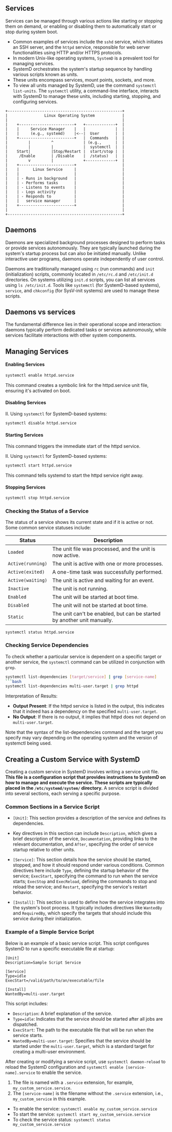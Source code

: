 ## Services

Services can be managed through various actions like starting or stopping them on demand, or enabling or disabling them to automatically start or stop during system boot. 
- Common examples of services include the `sshd` service, which initiates an SSH server, and the `httpd` service, responsible for web server functionalities using HTTP and/or HTTPS protocols.
- In modern Unix-like operating systems, `SystemD` is a prevalent tool for managing services. 
- SystemD orchestrates the system's startup sequence by handling various scripts known as units. 
- These units encompass services, mount points, sockets, and more. 
- To view all units managed by SystemD, use the command `systemctl list-units`. The `systemctl` utility, a command-line interface, interacts with SystemD to manage these units, including starting, stopping, and configuring services.


```
+--------------------------------------------------+
|                Linux Operating System            |
|                                                  |
|    +------------------------+   +-------------+  |
|    |     Service Manager    |   |             |  |
|    |     (e.g., systemd)    |<--|  User       |  |
|    +------------------------+   |  Commands   |  |
|         |         ^             | (e.g.,      |  |
|         |         |             |  systemctl  |  |
|    Start|         |Stop/Restart |  start/stop |  |
|     /Enable       | /Disable    |  /status)   |  |
|         v         |             +-------------+  |
|    +------------------------+                    |
|    |      Linux Service     |                    |
|    |                        |                    |
|    | - Runs in background   |                    |
|    | - Performs tasks       |                    |
|    | - Listens to events    |                    |
|    | - Logs activity        |                    |
|    | - Responds to          |                    |
|    |   service manager      |                    |
|    +------------------------+                    |
|                                                  |
+--------------------------------------------------+
```

## Daemons

Daemons are specialized background processes designed to perform tasks or provide services autonomously. They are typically launched during the system's startup process but can also be initiated manually. Unlike interactive user programs, daemons operate independently of user control.

Daemons are traditionally managed using `rc` (run commands) and `init` (initialization) scripts, commonly located in `/etc/rc.d` and `/etc/init.d` directories. On systems utilizing `init.d` scripts, you can list all services using `ls /etc/init.d`. Tools like `systemctl` (for SystemD-based systems), `service`, and `chkconfig` (for SysV-init systems) are used to manage these scripts.


## Daemons vs services

The fundamental difference lies in their operational scope and interaction: daemons typically perform dedicated tasks or services autonomously, while services facilitate interactions with other system components.

## Managing Services


#### Enabling Services

```bash
systemctl enable httpd.service
```

This command creates a symbolic link for the httpd.service unit file, ensuring it's activated on boot.

#### Disabling Services

II. Using `systemctl` for SystemD-based systems:

```bash
systemctl disable httpd.service
```

#### Starting Services

This command triggers the immediate start of the httpd service.

II. Using `systemctl` for SystemD-based systems:

```bash
systemctl start httpd.service
```

This command tells systemd to start the httpd service right away.

#### Stopping Services

```bash
systemctl stop httpd.service
```
### Checking the Status of a Service

The status of a service shows its current state and if it is active or not. Some common service statuses include:

| Status | Description |
| --- | --- |
| `Loaded` | The unit file was processed, and the unit is now active. |
| `Active(running)` | The unit is active with one or more processes.|
| `Active(exited)` | A one-time task was successfully performed. |
| `Active(waiting)` | The unit is active and waiting for an event. |
| `Inactive` | The unit is not running.  |
| `Enabled` | The unit will be started at boot time. |
| `Disabled` |The unit will not be started at boot time. |
| `Static` | The unit can't be enabled, but can be started by another unit manually. |

```
systemctl status httpd.service
```

### Checking Service Dependencies

To check whether a particular service is dependent on a specific target or another service, the `systemctl` command can be utilized in conjunction with `grep`. 
```bash
systemctl list-dependencies [target/service] | grep [service-name]
```bash
systemctl list-dependencies multi-user.target | grep httpd
```

Interpretation of Results:

- **Output Present**: If the httpd service is listed in the output, this indicates that it indeed has a dependency on the specified `multi-user.target`.
- **No Output**: If there is no output, it implies that httpd does not depend on `multi-user.target`.

Note that the syntax of the list-dependencies command and the target you specify may vary depending on the operating system and the version of systemctl being used.

## Creating a Custom Service with SystemD

Creating a custom service in SystemD involves writing a service unit file. 
**This file is a configuration script that provides instructions to SystemD on how to manage and execute the service. These scripts are typically placed in the `/etc/systemd/system/` directory.**
 A service script is divided into several sections, each serving a specific purpose.

### Common Sections in a Service Script

- `[Unit]`: This section provides a description of the service and defines its dependencies. 
- Key directives in this section can include `Description`, which gives a brief description of the service, `Documentation`, providing links to the relevant documentation, and `After`, specifying the order of service startup relative to other units.

- `[Service]`: This section details how the service should be started, stopped, and how it should respond under various conditions. Common directives here include `Type`, defining the startup behavior of the service; `ExecStart`, specifying the command to run when the service starts; `ExecStop` and `ExecReload`, defining the commands to stop and reload the service; and `Restart`, specifying the service's restart behavior.

- `[Install]`: This section is used to define how the service integrates into the system's boot process. It typically includes directives like `WantedBy` and `RequiredBy`, which specify the targets that should include this service during their initialization.

### Example of a Simple Service Script

Below is an example of a basic service script. This script configures SystemD to run a specific executable file at startup:

```systemd
[Unit]
Description=Sample Script Service

[Service]
Type=idle
ExecStart=/valid/path/to/an/executable/file

[Install]
WantedBy=multi-user.target
```

This script includes:

- `Description`: A brief explanation of the service.
- `Type=idle`: Indicates that the service should be started after all jobs are dispatched.
- `ExecStart`: The path to the executable file that will be run when the service starts.
- `WantedBy=multi-user.target`: Specifies that the service should be started under the `multi-user.target`, which is a standard target for creating a multi-user environment.


After creating or modifying a service script, use `systemctl daemon-reload` to reload the SystemD configuration and `systemctl enable [service-name].service` to enable the service.

1. The file is named with a `.service` extension, for example, `my_custom_service.service`.
2. The `[service-name]` is the filename without the `.service` extension, i.e., `my_custom_service` in this example.


- To enable the service: `systemctl enable my_custom_service.service`
- To start the service: `systemctl start my_custom_service.service`
- To check the service status: `systemctl status my_custom_service.service`
